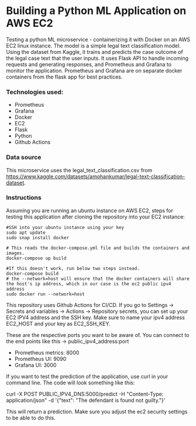# Building a Python ML Application on AWS EC2
Testing a python ML microservice - containerizing it with Docker on an AWS EC2 linux instance. The model is a simple legal text classification model. Using the dataset from Kaggle, it trains and predicts the case outcome of the legal case text that the user inputs. It uses Flask API to handle incoming requests and generating responses, and Prometheus and Grafana to monitor the application. Prometheus and Grafana are on separate docker containers from the flask app for best practices.

### Technologies used:
* Prometheus
* Grafana
* Docker
* EC2
* Flask
* Python
* Github Actions

### Data source
This microservice uses the legal_text_classification.csv from https://www.kaggle.com/datasets/amohankumar/legal-text-classification-dataset.

### Instructions
Assuming you are running an ubuntu instance on AWS EC2, steps for testing this application after cloning the repository into your EC2 instance:
```shell
#SSH into your ubuntu instance using your key
sudo apt update
sudo snap install docker

# This reads the docker-compose.yml file and builds the containers and images.
docker-compose up build

#If this doesn't work, run below two steps instead.
docker-compose build 
# the --network=host will ensure that the docker containers will share the host's ip address, which in our case is the ec2 public ipv4 address
sudo docker run --network=host
```
This repository uses Github Actions for CI/CD. If you go to Settings -> Secrets and variables -> Actions -> Repository secrets, you can set up your EC2 IPV4 address and the SSH key. Make sure to name your ipv4 address EC2_HOST and your key as EC2_SSH_KEY.

These are the respective ports you want to be aware of. You can connect to the end points like this -> public_ipv4_address:port

* Prometheus metrics: 8000
* Prometheus UI: 9090
* Grafana UI: 3000

If you want to test the prediction of the application, use curl in your command line. The code will look something like this:

curl -X POST PUBLIC_IPV4_DNS:5000/predict -H "Content-Type: application/json" -d '{"text": "The defendant is found not guilty."}'

This will return a prediction.
Make sure you adjust the ec2 security settings to be able to do this.

